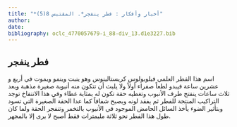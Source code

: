 ```yaml
---
title: "*أخبار وأفكار : فطر ينفجر*. المقتبس 8(5)"
author: 
date: 
bibliography: oclc_4770057679-i_88-div_13.d1e3227.bib
---
```




##  فطر ينفجر 


 اسم هذا الفطر العلمي فيلوبولوس كريستالينوس وهو ينبت وينمو ويموت في  أربع  و  عشرين  ساعة فيبدو لطعاً صفراء أولاً ولا يلبث أن تتكون منه أنبوبة صغيرة مذهبة وبعد  ثلاث  ساعات ينفتح طرف الأنبوب وتغطيه حقة تكون له بمثابة غطاء وفي هذا الانتفاخ توجد التراكيب المنتجة للفطر ثم يفقد لونه ويصبح شفافاً كما عدا الحقة الصغيرة التي تسود وبتأثير الضوء يأخذ السائل الحامض الموجود في الأنبوب بالتخمر وتنفجر الحقة ولما كان طول هذا الفطر نحو  ثلاثة  مليمترات فقط أصبح لا يرى إلا بالمجهر. 
